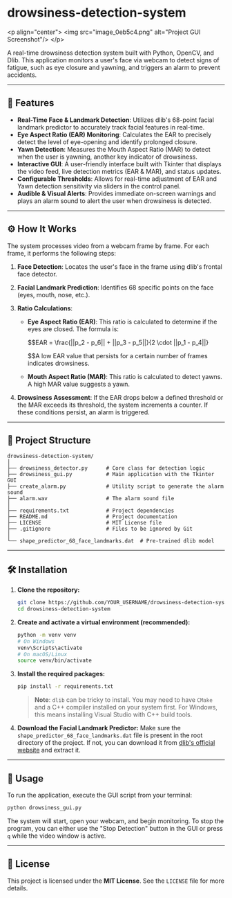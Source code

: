 # drowsiness-detection-system

\<p align="center"\>
\<img src="image\_0eb5c4.png" alt="Project GUI Screenshot"/\>
\</p\>

A real-time drowsiness detection system built with Python, OpenCV, and Dlib. This application monitors a user's face via webcam to detect signs of fatigue, such as eye closure and yawning, and triggers an alarm to prevent accidents.

[](https://opensource.org/licenses/MIT)
[](https://www.python.org/)

-----

## 🌟 Features

  * **Real-Time Face & Landmark Detection**: Utilizes dlib's 68-point facial landmark predictor to accurately track facial features in real-time.
  * **Eye Aspect Ratio (EAR) Monitoring**: Calculates the EAR to precisely detect the level of eye-opening and identify prolonged closure.
  * **Yawn Detection**: Measures the Mouth Aspect Ratio (MAR) to detect when the user is yawning, another key indicator of drowsiness.
  * **Interactive GUI**: A user-friendly interface built with Tkinter that displays the video feed, live detection metrics (EAR & MAR), and status updates.
  * **Configurable Thresholds**: Allows for real-time adjustment of EAR and Yawn detection sensitivity via sliders in the control panel.
  * **Audible & Visual Alerts**: Provides immediate on-screen warnings and plays an alarm sound to alert the user when drowsiness is detected.

-----

## ⚙️ How It Works

The system processes video from a webcam frame by frame. For each frame, it performs the following steps:

1.  **Face Detection**: Locates the user's face in the frame using dlib's frontal face detector.

2.  **Facial Landmark Prediction**: Identifies 68 specific points on the face (eyes, mouth, nose, etc.).

3.  **Ratio Calculations**:

      * **Eye Aspect Ratio (EAR)**: This ratio is calculated to determine if the eyes are closed. The formula is:

        $$
        $$$$EAR = \\frac{||p\_2 - p\_6|| + ||p\_3 - p\_5||}{2 \\cdot ||p\_1 - p\_4||}

        $$
        $$$$A low EAR value that persists for a certain number of frames indicates drowsiness.

      * **Mouth Aspect Ratio (MAR)**: This ratio is calculated to detect yawns. A high MAR value suggests a yawn.

4.  **Drowsiness Assessment**: If the EAR drops below a defined threshold or the MAR exceeds its threshold, the system increments a counter. If these conditions persist, an alarm is triggered.

-----

## 📂 Project Structure

```
drowsiness-detection-system/
│
├── drowsiness_detector.py      # Core class for detection logic
├── drowsiness_gui.py           # Main application with the Tkinter GUI
├── create_alarm.py             # Utility script to generate the alarm sound
├── alarm.wav                   # The alarm sound file
│
├── requirements.txt            # Project dependencies
├── README.md                   # Project documentation
├── LICENSE                     # MIT License file
├── .gitignore                  # Files to be ignored by Git
│
└── shape_predictor_68_face_landmarks.dat  # Pre-trained dlib model
```

-----

## 🛠️ Installation

1.  **Clone the repository:**

    ```bash
    git clone https://github.com/YOUR_USERNAME/drowsiness-detection-system.git
    cd drowsiness-detection-system
    ```

2.  **Create and activate a virtual environment (recommended):**

    ```bash
    python -m venv venv
    # On Windows
    venv\Scripts\activate
    # On macOS/Linux
    source venv/bin/activate
    ```

3.  **Install the required packages:**

    ```bash
    pip install -r requirements.txt
    ```

    > **Note**: `dlib` can be tricky to install. You may need to have `CMake` and a C++ compiler installed on your system first. For Windows, this means installing Visual Studio with C++ build tools.

4.  **Download the Facial Landmark Predictor:**
    Make sure the `shape_predictor_68_face_landmarks.dat` file is present in the root directory of the project. If not, you can download it from [dlib's official website](https://www.google.com/search?q=http://dlib.net/files/shape_predictor_68_face_landmarks.dat.bz2) and extract it.

-----

## 🚀 Usage

To run the application, execute the GUI script from your terminal:

```bash
python drowsiness_gui.py
```

The system will start, open your webcam, and begin monitoring. To stop the program, you can either use the "Stop Detection" button in the GUI or press `q` while the video window is active.

-----

## 📜 License

This project is licensed under the **MIT License**. See the `LICENSE` file for more details.
